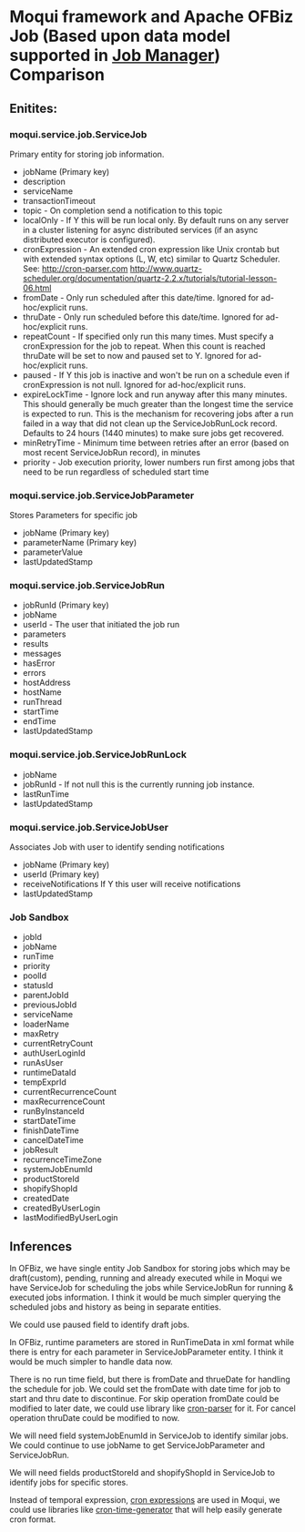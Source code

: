 # Moqui framework and Apache OFBiz Job (Based upon data model supported in [Job Manager](https://github.com/hotwax/job-manager)) Comparison

## Enitites:

### moqui.service.job.ServiceJob
Primary entity for storing job information.

- jobName (Primary key)
- description
- serviceName
- transactionTimeout
- topic - On completion send a notification to this topic
- localOnly - If Y this will be run local only. By default runs on any server in a cluster listening for async distributed services (if an async distributed executor is configured).
- cronExpression - An extended cron expression like Unix crontab but with extended syntax options (L, W, etc) similar to Quartz Scheduler. See: http://cron-parser.com http://www.quartz-scheduler.org/documentation/quartz-2.2.x/tutorials/tutorial-lesson-06.html
- fromDate - Only run scheduled after this date/time. Ignored for ad-hoc/explicit runs.
- thruDate - Only run scheduled before this date/time. Ignored for ad-hoc/explicit runs.
- repeatCount - If specified only run this many times. Must specify a cronExpression for the job to repeat. When this count is reached thruDate will be set to now and paused set to Y. Ignored for ad-hoc/explicit runs.
- paused - If Y this job is inactive and won't be run on a schedule even if cronExpression is not null. Ignored for ad-hoc/explicit runs.
- expireLockTime - Ignore lock and run anyway after this many minutes. This should generally be much greater than the longest time the service is expected to run. This is the mechanism for recovering jobs after a run failed in a way that did not clean up the ServiceJobRunLock record. Defaults to 24 hours (1440 minutes) to make sure jobs get recovered.
- minRetryTime - Minimum time between retries after an error (based on most recent ServiceJobRun record), in minutes
- priority - Job execution priority, lower numbers run first among jobs that need to be run regardless of scheduled start time


### moqui.service.job.ServiceJobParameter
Stores Parameters for specific job 

- jobName (Primary key)
- parameterName (Primary key)
- parameterValue
- lastUpdatedStamp


### moqui.service.job.ServiceJobRun
- jobRunId (Primary key)
- jobName
- userId - The user that initiated the job run
- parameters
- results
- messages
- hasError
- errors
- hostAddress
- hostName
- runThread
- startTime
- endTime
- lastUpdatedStamp


### moqui.service.job.ServiceJobRunLock

- jobName
- jobRunId - If not null this is the currently running job instance.
- lastRunTime
- lastUpdatedStamp


### moqui.service.job.ServiceJobUser
Associates Job with user to identify sending notifications
- jobName (Primary key)
- userId (Primary key)
- receiveNotifications If Y this user will receive notifications
- lastUpdatedStamp


### Job Sandbox
- jobId
- jobName
- runTime
- priority
- poolId
- statusId
- parentJobId
- previousJobId
- serviceName
- loaderName
- maxRetry
- currentRetryCount
- authUserLoginId
- runAsUser
- runtimeDataId
- tempExprId
- currentRecurrenceCount
- maxRecurrenceCount
- runByInstanceId
- startDateTime
- finishDateTime
- cancelDateTime
- jobResult
- recurrenceTimeZone
- systemJobEnumId
- productStoreId
- shopifyShopId
- createdDate
- createdByUserLogin
- lastModifiedByUserLogin



## Inferences

In OFBiz, we have single entity Job Sandbox for storing jobs which may be draft(custom), pending, running and already executed while in Moqui we have ServiceJob for scheduling the jobs while ServiceJobRun for running & executed jobs information. I think it would be much simpler querying the scheduled jobs and history as being in separate entities.

We could use paused field to identify draft jobs.

In OFBiz, runtime parameters are stored in RunTimeData in xml format while there is entry for each parameter in ServiceJobParameter entity. I think it would be much simpler to handle data now.

There is no run time field, but there is fromDate and thrueDate for handling the schedule for job. We could set the fromDate with date time for job to start and thru date to discontinue. 
For skip operation fromDate could be modified to later date, we could use library like [cron-parser](https://www.npmjs.com/package/cron-parser) for it.
For cancel operation thruDate could be modified to now.


We will need field systemJobEnumId in ServiceJob to identify similar jobs. We could continue to use jobName to get ServiceJobParameter and ServiceJobRun.

We will need fields productStoreId and shopifyShopId in ServiceJob to identify jobs for specific stores.

Instead of temporal expression, [cron expressions](https://www.ibm.com/docs/en/db2oc?topic=task-unix-cron-format) are used in Moqui, we could use libraries like [cron-time-generator](https://www.npmjs.com/package/cron-time-generator) that will help easily generate cron format.
